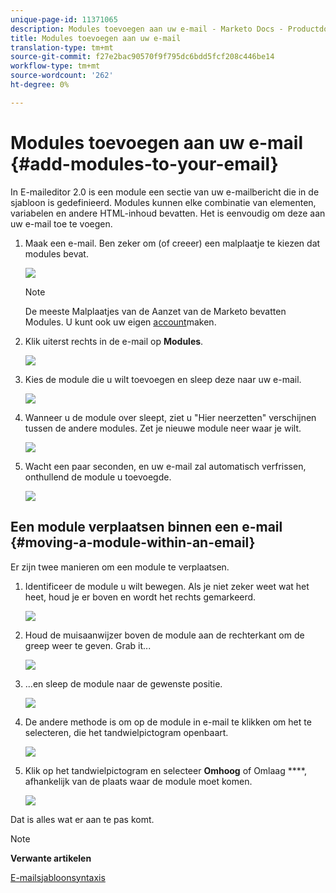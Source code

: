 ```yaml
---
unique-page-id: 11371065
description: Modules toevoegen aan uw e-mail - Marketo Docs - Productdocumentatie
title: Modules toevoegen aan uw e-mail
translation-type: tm+mt
source-git-commit: f27e2bac90570f9f795dc6bdd5fcf208c446be14
workflow-type: tm+mt
source-wordcount: '262'
ht-degree: 0%

---
```



# Modules toevoegen aan uw e-mail {#add-modules-to-your-email}

In E-maileditor 2.0 is een module een sectie van uw e-mailbericht die in de sjabloon is gedefinieerd. Modules kunnen elke combinatie van elementen, variabelen en andere HTML-inhoud bevatten. Het is eenvoudig om deze aan uw e-mail toe te voegen.

1. Maak een e-mail. Ben zeker om (of creeer) een malplaatje te kiezen dat modules bevat.

   ![](assets/one-1.png)

   >[!NOTE]
   >
   >De meeste Malplaatjes van de Aanzet van de Marketo bevatten Modules. U kunt ook uw eigen [account](http://docs.marketo.com/display/DOCS/Email+Template+Syntax#EmailTemplateSyntax-Modules)maken.

1. Klik uiterst rechts in de e-mail op **Modules**.

   ![](assets/two-3.png)

1. Kies de module die u wilt toevoegen en sleep deze naar uw e-mail.

   ![](assets/three-3.png)

1. Wanneer u de module over sleept, ziet u &quot;Hier neerzetten&quot; verschijnen tussen de andere modules. Zet je nieuwe module neer waar je wilt.

   ![](assets/four-2.png)

1. Wacht een paar seconden, en uw e-mail zal automatisch verfrissen, onthullend de module u toevoegde.

   ![](assets/five-3.png)

## Een module verplaatsen binnen een e-mail {#moving-a-module-within-an-email}

Er zijn twee manieren om een module te verplaatsen.

1. Identificeer de module u wilt bewegen. Als je niet zeker weet wat het heet, houd je er boven en wordt het rechts gemarkeerd.

   ![](assets/six-2.png)

1. Houd de muisaanwijzer boven de module aan de rechterkant om de greep weer te geven. Grab it...

   ![](assets/seven-2.png)

1. ...en sleep de module naar de gewenste positie.

   ![](assets/eight-2.png)

1. De andere methode is om op de module in e-mail te klikken om het te selecteren, die het tandwielpictogram openbaart.

   ![](assets/nine-2.png)

1. Klik op het tandwielpictogram en selecteer **Omhoog** of Omlaag ****, afhankelijk van de plaats waar de module moet komen.

   ![](assets/ten-2.png)

Dat is alles wat er aan te pas komt.

>[!NOTE]
>
>**Verwante artikelen**
>
>[E-mailsjabloonsyntaxis](email-template-syntax.md)

